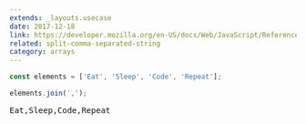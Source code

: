 ```yaml
---
extends: _layouts.usecase
date: 2017-12-18
link: https://developer.mozilla.org/en-US/docs/Web/JavaScript/Reference/Global_Objects/Array/join
related: split-comma-separated-string
category: arrays
---
```



```javascript
const elements = ['Eat', 'Sleep', 'Code', 'Repeat'];

elements.join(',');
```
<pre class="output">
Eat,Sleep,Code,Repeat
</pre>
